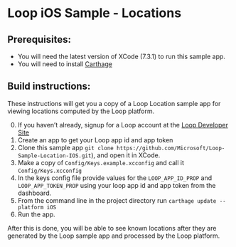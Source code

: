# Loop iOS Sample - Locations

## Prerequisites:
* You will need the latest version of XCode (7.3.1) to run this sample app.
* You will need to install [Carthage](https://github.com/Carthage/Carthage)

## Build instructions:
These instructions will get you a copy of a Loop Location sample app for viewing locations computed by the Loop platform.

0. If you haven’t already, signup for a Loop account at the [Loop Developer Site](http://www.loop.ms)
0. Create an app to get your Loop app id and app token
0. Clone this sample app `git clone https://github.com/Microsoft/Loop-Sample-Location-IOS.git`), and open it in XCode.
0. Make a copy of `Config/Keys.example.xcconfig` and call it `Config/Keys.xcconfig`
0. In the keys config file provide values for the `LOOP_APP_ID_PROP` and `LOOP_APP_TOKEN_PROP` using your loop app id and app token from the dashboard.
0. From the command line in the project directory run `carthage update --platform iOS`
0. Run the app. 

After this is done, you will be able to see known locations after they are generated by the Loop sample app and processed by the Loop platform.
